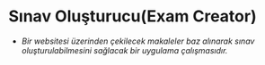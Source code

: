 # Sınav Oluşturucu(Exam Creator)
  - *Bir websitesi üzerinden çekilecek makaleler baz alınarak sınav oluşturulabilmesini sağlacak bir uygulama çalışmasıdır.*